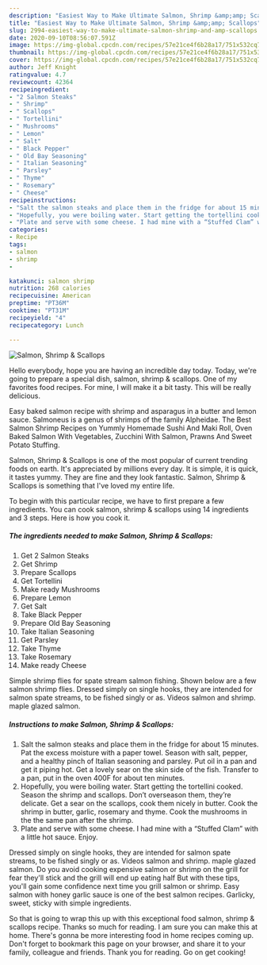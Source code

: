 ```yaml
---
description: "Easiest Way to Make Ultimate Salmon, Shrimp &amp;amp; Scallops"
title: "Easiest Way to Make Ultimate Salmon, Shrimp &amp;amp; Scallops"
slug: 2994-easiest-way-to-make-ultimate-salmon-shrimp-and-amp-scallops
date: 2020-09-10T08:56:07.591Z
image: https://img-global.cpcdn.com/recipes/57e21ce4f6b28a17/751x532cq70/salmon-shrimp-scallops-recipe-main-photo.jpg
thumbnail: https://img-global.cpcdn.com/recipes/57e21ce4f6b28a17/751x532cq70/salmon-shrimp-scallops-recipe-main-photo.jpg
cover: https://img-global.cpcdn.com/recipes/57e21ce4f6b28a17/751x532cq70/salmon-shrimp-scallops-recipe-main-photo.jpg
author: Jeff Knight
ratingvalue: 4.7
reviewcount: 42364
recipeingredient:
- "2 Salmon Steaks"
- " Shrimp"
- " Scallops"
- " Tortellini"
- " Mushrooms"
- " Lemon"
- " Salt"
- " Black Pepper"
- " Old Bay Seasoning"
- " Italian Seasoning"
- " Parsley"
- " Thyme"
- " Rosemary"
- " Cheese"
recipeinstructions:
- "Salt the salmon steaks and place them in the fridge for about 15 minutes. Pat the excess moisture with a paper towel. Season with salt, pepper, and a healthy pinch of Italian seasoning and parsley. Put oil in a pan and get it piping hot. Get a lovely sear on the skin side of the fish. Transfer to a pan, put in the oven 400F for about ten minutes."
- "Hopefully, you were boiling water. Start getting the tortellini cooked. Season the shrimp and scallops. Don’t overseason them, they’re delicate. Get a sear on the scallops, cook them nicely in butter. Cook the shrimp in butter, garlic, rosemary and thyme. Cook the mushrooms in the the same pan after the shrimp."
- "Plate and serve with some cheese. I had mine with a “Stuffed Clam” with a little hot sauce. Enjoy."
categories:
- Recipe
tags:
- salmon
- shrimp
- 

katakunci: salmon shrimp  
nutrition: 268 calories
recipecuisine: American
preptime: "PT36M"
cooktime: "PT31M"
recipeyield: "4"
recipecategory: Lunch

---
```



![Salmon, Shrimp &amp; Scallops](https://img-global.cpcdn.com/recipes/57e21ce4f6b28a17/751x532cq70/salmon-shrimp-scallops-recipe-main-photo.jpg)

Hello everybody, hope you are having an incredible day today. Today, we're going to prepare a special dish, salmon, shrimp &amp; scallops. One of my favorites food recipes. For mine, I will make it a bit tasty. This will be really delicious.

Easy baked salmon recipe with shrimp and asparagus in a butter and lemon sauce. Salmoneus is a genus of shrimps of the family Alpheidae. The Best Salmon Shrimp Recipes on Yummly Homemade Sushi And Maki Roll, Oven Baked Salmon With Vegetables, Zucchini With Salmon, Prawns And Sweet Potato Stuffing.

Salmon, Shrimp &amp; Scallops is one of the most popular of current trending foods on earth. It's appreciated by millions every day. It is simple, it is quick, it tastes yummy. They are fine and they look fantastic. Salmon, Shrimp &amp; Scallops is something that I've loved my entire life.


To begin with this particular recipe, we have to first prepare a few ingredients. You can cook salmon, shrimp &amp; scallops using 14 ingredients and 3 steps. Here is how you cook it.

<!--inarticleads1-->

##### The ingredients needed to make Salmon, Shrimp &amp; Scallops:

1. Get 2 Salmon Steaks
1. Get  Shrimp
1. Prepare  Scallops
1. Get  Tortellini
1. Make ready  Mushrooms
1. Prepare  Lemon
1. Get  Salt
1. Take  Black Pepper
1. Prepare  Old Bay Seasoning
1. Take  Italian Seasoning
1. Get  Parsley
1. Take  Thyme
1. Take  Rosemary
1. Make ready  Cheese


Simple shrimp flies for spate stream salmon fishing. Shown below are a few salmon shrimp flies. Dressed simply on single hooks, they are intended for salmon spate streams, to be fished singly or as. Videos salmon and shrimp. maple glazed salmon. 

<!--inarticleads2-->

##### Instructions to make Salmon, Shrimp &amp; Scallops:

1. Salt the salmon steaks and place them in the fridge for about 15 minutes. Pat the excess moisture with a paper towel. Season with salt, pepper, and a healthy pinch of Italian seasoning and parsley. Put oil in a pan and get it piping hot. Get a lovely sear on the skin side of the fish. Transfer to a pan, put in the oven 400F for about ten minutes.
1. Hopefully, you were boiling water. Start getting the tortellini cooked. Season the shrimp and scallops. Don’t overseason them, they’re delicate. Get a sear on the scallops, cook them nicely in butter. Cook the shrimp in butter, garlic, rosemary and thyme. Cook the mushrooms in the the same pan after the shrimp.
1. Plate and serve with some cheese. I had mine with a “Stuffed Clam” with a little hot sauce. Enjoy.


Dressed simply on single hooks, they are intended for salmon spate streams, to be fished singly or as. Videos salmon and shrimp. maple glazed salmon. Do you avoid cooking expensive salmon or shrimp on the grill for fear they&#39;ll stick and the grill will end up eating half But with these tips, you&#39;ll gain some confidence next time you grill salmon or shrimp. Easy salmon with honey garlic sauce is one of the best salmon recipes. Garlicky, sweet, sticky with simple ingredients. 

So that is going to wrap this up with this exceptional food salmon, shrimp &amp; scallops recipe. Thanks so much for reading. I am sure you can make this at home. There's gonna be more interesting food in home recipes coming up. Don't forget to bookmark this page on your browser, and share it to your family, colleague and friends. Thank you for reading. Go on get cooking!
